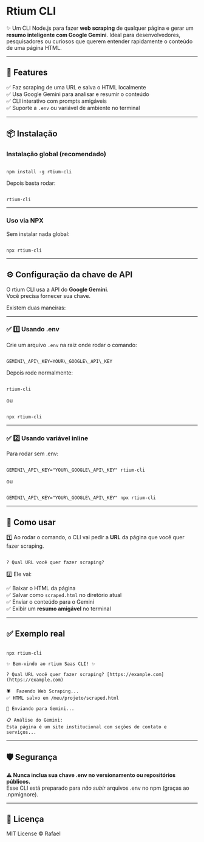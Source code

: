 # Rtium CLI

✨ Um CLI Node.js para fazer **web scraping** de qualquer página e gerar um **resumo inteligente com Google Gemini**. Ideal para desenvolvedores, pesquisadores ou curiosos que querem entender rapidamente o conteúdo de uma página HTML.

---

## 🚀 Features

✅ Faz scraping de uma URL e salva o HTML localmente  
✅ Usa Google Gemini para analisar e resumir o conteúdo  
✅ CLI interativo com prompts amigáveis  
✅ Suporte a `.env` ou variável de ambiente no terminal

---

## 📦 Instalação

### Instalação global (recomendado)

```

npm install -g rtium-cli

```

Depois basta rodar:

```

rtium-cli

```

---

### Uso via NPX

Sem instalar nada global:

```

npx rtium-cli

```

---

## ⚙️ Configuração da chave de API

O rtium CLI usa a API do **Google Gemini**.  
Você precisa fornecer sua chave.

Existem duas maneiras:

---

### ✅ 1️⃣ Usando .env

Crie um arquivo `.env` na raiz onde rodar o comando:

```

GEMINI\_API\_KEY=YOUR\_GOOGLE\_API\_KEY

```

Depois rode normalmente:

```

rtium-cli

```
ou
```

npx rtium-cli

```

---

### ✅ 2️⃣ Usando variável inline

Para rodar sem .env:

```

GEMINI\_API\_KEY="YOUR\_GOOGLE\_API\_KEY" rtium-cli

```

ou

```

GEMINI\_API\_KEY="YOUR\_GOOGLE\_API\_KEY" npx rtium-cli

```

---

## 🧭 Como usar

1️⃣ Ao rodar o comando, o CLI vai pedir a **URL** da página que você quer fazer scraping.

```

? Qual URL você quer fazer scraping?

```

2️⃣ Ele vai:

✅ Baixar o HTML da página  
✅ Salvar como `scraped.html` no diretório atual  
✅ Enviar o conteúdo para o Gemini  
✅ Exibir um **resumo amigável** no terminal

---

## ✅ Exemplo real

```

npx rtium-cli

✨ Bem-vindo ao rtium Saas CLI! ✨

? Qual URL você quer fazer scraping? [https://example.com](https://example.com)

🕷️  Fazendo Web Scraping...
✅ HTML salvo em /meu/projeto/scraped.html

🤖 Enviando para Gemini...

📋 Análise do Gemini:
Esta página é um site institucional com seções de contato e serviços...

```

---

## 🛡️ Segurança

**⚠️ Nunca inclua sua chave .env no versionamento ou repositórios públicos.**  
Esse CLI está preparado para *não subir* arquivos .env no npm (graças ao .npmignore).

---

## 📝 Licença

MIT License © Rafael